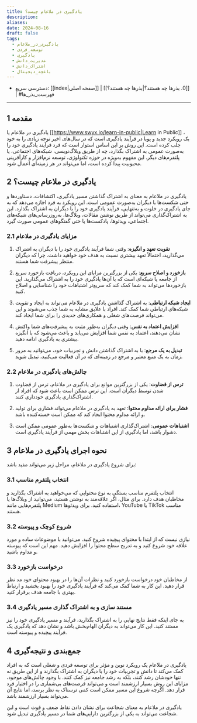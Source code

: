 ```yaml
---
title: یادگیری در ملاعام چیست؟
description: 
aliases: 
date: 2024-08-16
draft: false
tags:
  - یادگیری_در_ملاعام
  - توسعه_فردی
  - یادگیری
  - مدیریت_دانش
  - اشتراک_دانش
  - باغچه_دیجیتال
---
```

- دسترسی سریع: [[index|صفحه اصلی]] | [[0. بذرها چه هستند؟|بذرها چه هستند؟]] | #فهرست_بذر_ها 
---
## 1 مقدمه

یادگیری در ملاعام یا [[https://www.swyx.io/learn-in-public|Learn in Public]] ، یک رویکرد جدید و پویا در فرآیند یادگیری است که در سال‌های اخیر توجه زیادی را به خود جلب کرده است. این روش بر این اساس استوار است که فرد فرآیند یادگیری خود را به‌صورت عمومی به اشتراک بگذارد، چه از طریق وبلاگ‌نویسی، شبکه‌های اجتماعی، یا پلتفرم‌های دیگر. این مفهوم به‌ویژه در حوزه تکنولوژی، توسعه نرم‌افزار و کارآفرینی محبوبیت پیدا کرده است، اما می‌تواند در هر زمینه‌ای اعمال شود.

## 2 یادگیری در ملاعام چیست؟

یادگیری در ملاعام به معنای به اشتراک گذاشتن مسیر یادگیری، اکتشافات، دستاوردها و حتی شکست‌ها با دیگران به‌صورت عمومی است. این رویکرد به فرد اجازه می‌دهد که به جای یادگیری در خلوت و به‌تنهایی، فرآیند یادگیری خود را با دیگران به اشتراک بگذارد. این به اشتراک‌گذاری می‌تواند از طریق نوشتن مقالات، وبلاگ‌ها، به‌روزرسانی‌های شبکه‌های اجتماعی، ویدئوها، پادکست‌ها یا حتی گفتگوهای عمومی صورت گیرد.

### 2.1 مزایای یادگیری در ملاعام

1. **تقویت تعهد و انگیزه**: وقتی شما فرآیند یادگیری خود را با دیگران به اشتراک می‌گذارید، احتمالاً تعهد بیشتری نسبت به هدف خود خواهید داشت. چرا که دیگران منتظر پیشرفت شما هستند.

2. **بازخورد و اصلاح سریع**: یکی از بزرگترین مزایای این رویکرد، دریافت بازخورد سریع از جامعه یا شبکه‌ای است که با آن‌ها یادگیری خود را به اشتراک می‌گذارید. این بازخوردها می‌تواند به شما کمک کند که سریع‌تر اشتباهات خود را شناسایی و اصلاح کنید.

3. **ایجاد شبکه ارتباطی**: به اشتراک گذاشتن یادگیری در ملاعام می‌تواند به ایجاد و تقویت شبکه‌های ارتباطی شما کمک کند. افراد با علایق مشابه به شما جذب می‌شوند و این می‌تواند فرصت‌های شغلی و همکاری‌های جدیدی را برای شما ایجاد کند.

4. **افزایش اعتماد به نفس**: وقتی دیگران به‌طور مثبت به پیشرفت‌های شما واکنش نشان می‌دهند، اعتماد به نفس شما افزایش می‌یابد و باعث می‌شود که با انگیزه بیشتری به یادگیری ادامه دهید.

5. **تبدیل به یک مرجع**: با به اشتراک گذاشتن دانش و تجربیات خود، می‌توانید به مرور زمان به یک منبع معتبر و مرجع در زمینه‌ای که در آن فعالیت می‌کنید، تبدیل شوید.

### 2.2 چالش‌های یادگیری در ملاعام

1. **ترس از قضاوت**: یکی از بزرگترین موانع برای یادگیری در ملاعام، ترس از قضاوت شدن توسط دیگران است. این ترس ممکن است باعث شود که افراد از اشتراک‌گذاری یادگیری خودداری کنند.

2. **فشار برای ارائه مداوم محتوا**: تعهد به یادگیری در ملاعام می‌تواند فشاری برای تولید و ارائه مداوم محتوا ایجاد کند که ممکن است خسته‌کننده باشد.

3. **اشتباهات عمومی**: اشتراک‌گذاری اشتباهات و شکست‌ها به‌طور عمومی ممکن است دشوار باشد، اما یادگیری از این اشتباهات بخش مهمی از فرآیند یادگیری است.

## 3 نحوه اجرای یادگیری در ملاعام

برای شروع یادگیری در ملاعام، مراحل زیر می‌تواند مفید باشد:

### 3.1 **انتخاب پلتفرم مناسب**
   انتخاب پلتفرم مناسب بستگی به نوع محتوایی که می‌خواهید به اشتراک بگذارید و مخاطبان هدف دارد. برای مثال، اگر علاقه‌مند به نوشتن هستید، می‌توانید از وبلاگ‌ها یا پلتفرم‌هایی مانند Medium استفاده کنید. برای ویدئوها، YouTube یا TikTok مناسب هستند.

### 3.2 **شروع کوچک و پیوسته**
   نیازی نیست که از ابتدا با محتوای پیچیده شروع کنید. می‌توانید با موضوعات ساده و مورد علاقه خود شروع کنید و به تدریج سطح محتوا را افزایش دهید. مهم این است که پیوسته و مداوم باشید.

### 3.3 **درخواست بازخورد**
   از مخاطبان خود درخواست بازخورد کنید و نظرات آن‌ها را در بهبود محتوای خود مد نظر قرار دهید. این کار به شما کمک می‌کند که فرآیند یادگیری خود را بهبود بخشید و ارتباط بهتری با جامعه هدف برقرار کنید.

### 3.4 **مستند سازی و به اشتراک گذاری مسیر یادگیری**
   به جای اینکه فقط نتایج نهایی را به اشتراک بگذارید، فرآیند و مسیر یادگیری خود را نیز مستند کنید. این کار می‌تواند به دیگران الهام‌بخش باشد و نشان دهد که یادگیری یک فرآیند پیچیده و پیوسته است.

## 4 جمع‌بندی و نتیجه‌گیری

یادگیری در ملاعام یک رویکرد نوین و مؤثر برای توسعه فردی و شغلی است که به افراد کمک می‌کند تا دانش و تجربیات خود را با دیگران به اشتراک بگذارند و از این طریق نه تنها خودشان رشد کنند، بلکه به رشد جامعه نیز کمک کنند. با وجود چالش‌های موجود، مزایای این روش بسیار ارزشمند است و می‌تواند فرصت‌های بی‌شماری را در اختیار فرد قرار دهد. اگرچه شروع این مسیر ممکن است کمی ترسناک به نظر برسد، اما نتایج آن می‌تواند بسیار ارزشمند باشد.

یادگیری در ملاعام به معنای شجاعت برای نشان دادن نقاط ضعف و قوت است و این شجاعت می‌تواند به یکی از بزرگترین دارایی‌های شما در مسیر یادگیری تبدیل شود.